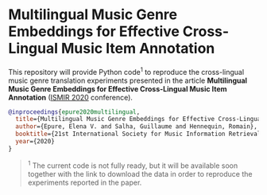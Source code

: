 # Multilingual Music Genre Embeddings for Effective Cross-Lingual Music Item Annotation

This repository will provide Python code<sup>1</sup> to reproduce the cross-lingual music genre translation experiments presented in the article **Multilingual Music Genre Embeddings for Effective Cross-Lingual Music Item Annotation** ([ISMIR 2020](https://ismir.github.io/ISMIR2020/) conference).

```BibTeX
@inproceedings{epure2020multilingual,
  title={Multilingual Music Genre Embeddings for Effective Cross-Lingual Music Item Annotation},
  author={Epure, Elena V. and Salha, Guillaume and Hennequin, Romain},
  booktitle={21st International Society for Music Information Retrieval Conference (ISMIR)},
  year={2020}
}
```

> <sup>1</sup> The current code is not fully ready, but it will be available soon together with the link to download the data in order to reproduce the experiments reported in the paper.

